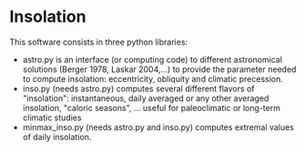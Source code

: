 # Insolation

This software consists in three python libraries:
- astro.py is an interface (or computing code) to different astronomical solutions (Berger 1978, Laskar 2004,...) to provide the parameter needed to compute insolation: eccentricity, obliquity and climatic precession.
- inso.py (needs astro.py) computes several different flavors of "insolation": instantaneous, daily averaged or any other averaged insolation, "caloric seasons", ... useful for paleoclimatic or long-term climatic studies
- minmax_inso.py (needs astro.py and inso.py) computes extremal values of daily insolation.
